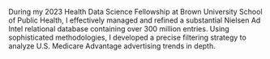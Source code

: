 During my 2023 Health Data Science Fellowship at Brown University School of Public Health, I effectively managed and refined a substantial Nielsen Ad Intel relational database containing over 300 million entries. Using sophisticated methodologies, I developed a precise filtering strategy to analyze U.S. Medicare Advantage advertising trends in depth.